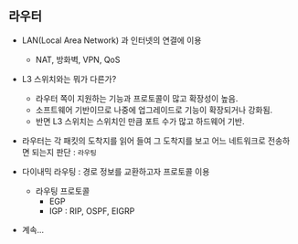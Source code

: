 ## 라우터

* LAN(Local Area Network) 과 인터넷의 연결에 이용
    * NAT, 방화벽, VPN, QoS
* L3 스위치와는 뭐가 다른가?
    * 라우터 쪽이 지원하는 기능과 프로토콜이 많고 확장성이 높음.
    * 소프트웨어 기반이므로 나중에 업그레이드로 기능이 확장되거나 강화됨.
    * 반면 L3 스위치는 스위치인 만큼 포트 수가 많고 하드웨어 기반.
* 라우터는 각 패킷의 도착지를 읽어 들여 그 도착지를 보고 어느 네트워크로 전송하면 되는지 판단 : `라우팅`
* 다이내믹 라우팅 : 경로 정보를 교환하고자 프로토콜 이용
    * 라우팅 프로토콜
        * EGP
        * IGP : RIP, OSPF, EIGRP

* 계속...